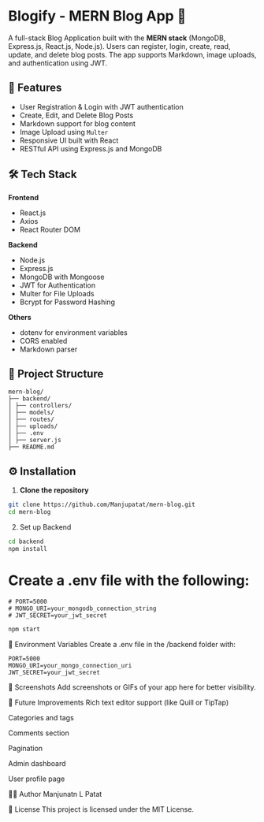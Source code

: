 # Blogify - MERN Blog App 📝

A full-stack Blog Application built with the **MERN stack** (MongoDB, Express.js, React.js, Node.js). Users can register, login, create, read, update, and delete blog posts. The app supports Markdown, image uploads, and authentication using JWT.


## 🚀 Features

- User Registration & Login with JWT authentication
- Create, Edit, and Delete Blog Posts
- Markdown support for blog content
- Image Upload using `Multer`
- Responsive UI built with React
- RESTful API using Express.js and MongoDB

## 🛠️ Tech Stack

**Frontend**  
- React.js  
- Axios  
- React Router DOM  

**Backend**  
- Node.js  
- Express.js  
- MongoDB with Mongoose  
- JWT for Authentication  
- Multer for File Uploads  
- Bcrypt for Password Hashing  

**Others**  
- dotenv for environment variables  
- CORS enabled  
- Markdown parser

## 📁 Project Structure



```
mern-blog/
├── backend/
│ ├── controllers/
│ ├── models/
│ ├── routes/
│ ├── uploads/
│ ├── .env
│ ├── server.js
├── README.md
```
## ⚙️ Installation

1. **Clone the repository**
```bash
git clone https://github.com/Manjupatat/mern-blog.git
cd mern-blog
```
2. Set up Backend

```bash
cd backend
npm install
```
# Create a .env file with the following:
```
# PORT=5000
# MONGO_URI=your_mongodb_connection_string
# JWT_SECRET=your_jwt_secret
```
```bash
npm start
```

🔐 Environment Variables
Create a .env file in the /backend folder with:

```
PORT=5000
MONGO_URI=your_mongo_connection_uri
JWT_SECRET=your_jwt_secret
```
📸 Screenshots
Add screenshots or GIFs of your app here for better visibility.

🧪 Future Improvements
Rich text editor support (like Quill or TipTap)

Categories and tags

Comments section

Pagination

Admin dashboard

User profile page

🧑‍💻 Author
Manjunatn L Patat

📝 License
This project is licensed under the MIT License.
